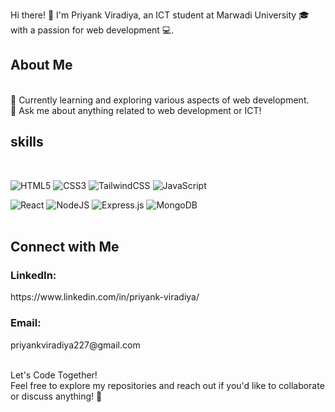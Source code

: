 Hi there! 👋
I'm Priyank Viradiya, an ICT student at Marwadi University 🎓 with a passion for web development 💻.

<h2>About Me</h2> <br>
🌱 Currently learning and exploring various aspects of web development. <br>
💬 Ask me about anything related to web development or ICT! <br>

<h2>skills</h2><br>

![HTML5](https://img.shields.io/badge/html5-%23E34F26.svg?style=for-the-badge&logo=html5&logoColor=white)
![CSS3](https://img.shields.io/badge/css3-%231572B6.svg?style=for-the-badge&logo=css3&logoColor=white) 
![TailwindCSS](https://img.shields.io/badge/tailwindcss-%2338B2AC.svg?style=for-the-badge&logo=tailwind-css&logoColor=white)
![JavaScript](https://img.shields.io/badge/javascript-%23323330.svg?style=for-the-badge&logo=javascript&logoColor=%23F7DF1E)<br>

![React](https://img.shields.io/badge/react-%2320232a.svg?style=for-the-badge&logo=react&logoColor=%2361DAFB)
![NodeJS](https://img.shields.io/badge/node.js-6DA55F?style=for-the-badge&logo=node.js&logoColor=white)
![Express.js](https://img.shields.io/badge/express.js-%23404d59.svg?style=for-the-badge&logo=express&logoColor=%2361DAFB)
![MongoDB](https://img.shields.io/badge/MongoDB-%234ea94b.svg?style=for-the-badge&logo=mongodb&logoColor=white)
<br><br>

<h2>Connect with Me</h2> 
<h3>LinkedIn:</h3> https://www.linkedin.com/in/priyank-viradiya/ <br>
<h3>Email:</h3>priyankviradiya227@gmail.com<br><br>

Let's Code Together! <br>
Feel free to explore my repositories and reach out if you'd like to collaborate or discuss anything! 🚀 <br>
